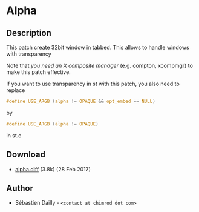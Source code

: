 Alpha
=====

Description
-----------

This patch create 32bit window in tabbed. This allows to handle windows with
transparency 

Note that *you need an X composite manager* (e.g. compton, xcompmgr) to make
this patch effective.

If you want to use transparency in st with this patch, you also need to replace 


```C
#define USE_ARGB (alpha != OPAQUE && opt_embed == NULL)
```

by

```C
#define USE_ARGB (alpha != OPAQUE)
```

in st.c

Download
--------

* [alpha.diff](alpha.diff) (3.8k) (28 Feb 2017)


Author
------

* Sébastien Dailly - `<contact at chimrod dot com>`

